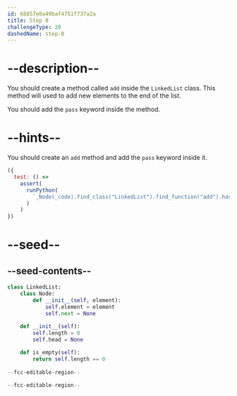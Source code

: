```yaml
---
id: 68857e0a49baf4751f737a2a
title: Step 8
challengeType: 20
dashedName: step-8
---
```


# --description--

You should create a method called `add` inside the `LinkedList` class. This method will used to add new elements to the end of the list. 

You should add the `pass` keyword inside the method.

# --hints--

You should create an `add` method and add the `pass` keyword inside it.

```js
({
  test: () =>
    assert(
      runPython(
        `_Node(_code).find_class("LinkedList").find_function("add").has_pass()`
      )
    )
})
```

# --seed--

## --seed-contents--

```py
class LinkedList:
    class Node:
        def __init__(self, element):
            self.element = element
            self.next = None
            
    def __init__(self):
        self.length = 0
        self.head = None

    def is_empty(self):
        return self.length == 0
    
--fcc-editable-region--
    
--fcc-editable-region--
```
